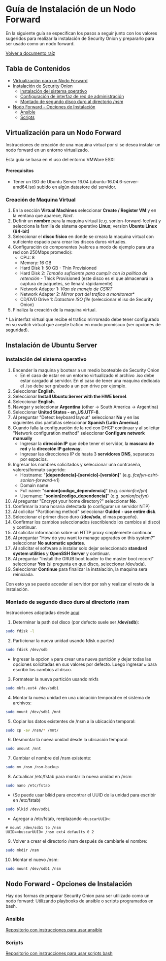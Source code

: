 # Guía de Instalación de un Nodo Forward

En la siguiente guía se especifican los pasos a seguir junto con los valores sugeridos para realizar la instalación de Security Onion y prepararlo para ser usado como un nodo forward.

[Volver a documento raíz](https://gitlab.unc.edu.ar/csirt/csirt-docs/tree/master#csirt-docs)

## Tabla de Contenidos
  * [Virtualización para un Nodo Forward](#virtualización-para-un-nodo-forward)
  * [Instalación de Security Onion](#instalación-de-security-onion)
    - [Instalación del sistema operativo](#instalación-del-sistema-operativo)
    - [Configuración de interfaz de red de administración](#configuración-de-interfaz-de-red-de-administración)
    - [Montado de segundo disco duro al directorio /nsm](#montado-de-segundo-disco-duro-al-directorio-nsm)
  * [Nodo Forward - Opciones de Instalación](#nodo-forward-opciones-de-instalación)
    - [Ansible](#ansible)
    - [Scripts](#scripts)

## Virtualización para un Nodo Forward

Instrucciones de creación de una maquina virtual por si se desea instalar un nodo forward en un entorno virtualizado.

Esta guía se basa en el uso del entorno VMWare ESXI

#### Prerequisitos

* Tener un ISO de Ubuntu Server 16.04 (ubuntu-16.04.6-server-amd64.iso) subido en algún datastore del servidor.

### Creación de Maquina Virtual

1. En la sección **Virtual Machines** seleccionar **Create / Register VM** y en la ventana que aparece, *Next*.
2. Definir un **nombre** para la maquina virtual (e.g. sonion-forward-fcefyn) y selecciona la familia de sistema operativo **Linux**; version **Ubuntu Linux (64-bit)**
3. Seleccionar el **disco físico** en donde se creara la maquina virtual con suficiente espacio para crear los discos duros virtuales.
4. Configuración de componentes (valores a modo de ejemplo para una red con 250Mbps promedio):
    * CPU: 8
    * Memory: 16 GB
    * Hard Disk 1: 50 GB - Thin Provisioned
    * Hard Disk 2: *Tamaño suficiente para cumplir con la política de retención* - Thick Provisioned (este disco es el que almacenará la captura de paquetes, se llenará rápidamente)
    * Network Adapter 1: *Vlan de manejo de CSIRT*
    * Network Adapter 2: *Mirror port del trafico a monitorear*\*
    * CD/DVD Drive 1: *Datastore ISO file* (seleccionar el iso de Security Onion)
5. Finaliza la creación de la maquina virtual.

\* La interfaz virtual que recibe el trafico mirroreado debe tener configurado en su switch virtual que acepte trafico en modo promiscuo (ver opciones de seguridad).

## Instalación de Ubuntu Server

### Instalación del sistema operativo

1. Encender la maquina y bootear a un medio booteable de Security Onion
    * En el caso de estar en un entorno virtualizado el archivo .iso debe estar cargado al servidor. En el caso de tener una maquina dedicada el .iso debe ser grabado a un pen drive por ejemplo.
2. Seleccionar **English**.
3. Seleccionar **Install Ubuntu Server with the HWE kernel**.
4. Seleccionar **English**.
5. Navegar y seleccionar **Argentina** (other -> South America -> Argentina)
6. Seleccionar **United States - en_US.UTF-8**.
7. Al preguntar "Detect keyboard layout" seleccionar **No** y en las siguientes dos pantallas seleccionar **Spanish (Latin America)**.
8. Cuando falla la configuración de la red con DHCP continuar y al solicitar "Network configuration method" seleccionar **Configure network manually**
    - Ingresar la **dirección IP** que debe tener el servidor, la **mascara de red** y la **dirección IP gateway**.
    - Ingresar las direcciones IP de hasta 3 **servidores DNS**, separados por espacios.
9. Ingresar los nombres solicitados y seleccionar una contraseña, valores/formato sugerido:
    - Hostname: "**[dependencia]-[servicio]-[versión]**" (e.g. *fcefyn-csirt-sonion-forward-v1*)
    - Domain name
    - Full name: "**sonion[codigo_dependencia]**" (e.g. *sonionfcefyn*)
    - Username: "**sonion[codigo_dependencia]**" (e.g. *sonionfcefyn*)
10. Al preguntar "Encrypt your home directory?" seleccionar **No**.
11. Confirmar la zona horaria detectada (o configurar un servidor NTP)
12. Al colicitar "Partitioning method" seleccionar **Guided - use entire disk**.
13. Seleccionar el primer disco duro (**/dev/sda**, el mas pequeño).
14. Confirmar los cambios seleccionados (escribiendo los cambios al disco) y continuar.
15. Al solicitar información sobre un HTTP proxy simplemente continuar.
16. Al preguntar "How do you want to manage upgrades on this system?" seleccionar **No automatic updates**.
17. Al solicitar el software a instalar solo dejar seleccionado **standard system utilities** y **OpenSSH Server** y continuar.
18. Al preguntar "Install the GRUB boot loader to the master boot record" seleccionar **Yes** (si pregunta en que disco, seleccionar /dev/sda).
19. Seleccionar **Continue** para finalizar la instalación, la maquina sera reiniciada.

Con esto ya se puede acceder al servidor por ssh y realizar el resto de la instalación.

### Montado de segundo disco duro al directorio /nsm

Instrucciones adaptadas desde [aquí](https://securityonion.readthedocs.io/en/latest/new-disk.html)

1. Determinar la path del disco (por defecto suele ser **/dev/sdb**):
```bash
sudo fdisk -l
```
2. Particionar la nueva unidad usando fdisk o parted
```bash
sudo fdisk /dev/sdb
```
  * Ingresar la opcion `n` para crear una nueva partición y dejar todas las opciones solicitadas en sus valores por defecto. Luego ingresar `w` para escribir los cambios al disco.
3. Formatear la nueva partición usando mkfs
```bash
sudo mkfs.ext4 /dev/sdb1
```
4. Montar la nueva unidad en una ubicación temporal en el sistema de archivos:
```bash
sudo mount /dev/sdb1 /mnt
```
5. Copiar los datos existentes de /nsm a la ubicación temporal:
```bash
sudo cp -av /nsm/* /mnt/
```
6. Desmontar la nueva unidad desde la ubicación temporal:
```bash
sudo umount /mnt
```
7. Cambiar el nombre del /nsm existente:
```bash
sudo mv /nsm /nsm-backup
```
8. Actualicar /etc/fstab para montar la nueva unidad en /nsm:
```bash
sudo nano /etc/fstab
```
  * (Se puede usar blkid para encontrar el UUID de la unidad para escribir en /etc/fstab)
```bash
sudo blkid /dev/sdb1
```
  * Agregar a /etc/fstab, reeplazando `<buscarUUID>`:
```
# mount /dev/sdb1 to /nsm
UUID=<buscarUUID> /nsm ext4 defaults 0 2
```
9. Volver a crear el directorio /nsm después de cambiarle el nombre:
```bash
sudo mkdir /nsm
```
10. Montar el nuevo /nsm:
```bash
sudo mount /dev/sdb1 /nsm
```

## Nodo Forward - Opciones de Instalación

Hay dos formas de preparar Security Onion para ser utilizado como un nodo forward: Utilizando playbooks de ansible o scripts programados en bash.

### Ansible

[Repositorio con instrucciones para usar ansible](https://gitlab.unc.edu.ar/csirt/sonion-config-ansible)

### Scripts

[Repositorio con instrucciones para usar scripts bash](https://gitlab.unc.edu.ar/csirt/sonion-config-scripts/tree/master/forward_config_script)